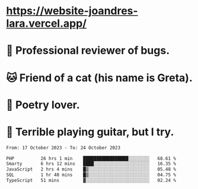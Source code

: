 # https://website-joandres-lara.vercel.app/
# 🐛 Professional reviewer of bugs.
# 🐱 Friend of a cat (his name is Greta).
# 📜 Poetry lover.
# 🎸 Terrible playing guitar, but I try.

<!--START_SECTION:waka-->

```txt
From: 17 October 2023 - To: 24 October 2023

PHP          26 hrs 1 min    █████████████████░░░░░░░░   68.61 %
Smarty       6 hrs 12 mins   ████░░░░░░░░░░░░░░░░░░░░░   16.35 %
JavaScript   2 hrs 4 mins    █▒░░░░░░░░░░░░░░░░░░░░░░░   05.48 %
SQL          1 hr 48 mins    █▒░░░░░░░░░░░░░░░░░░░░░░░   04.75 %
TypeScript   51 mins         ▓░░░░░░░░░░░░░░░░░░░░░░░░   02.24 %
```

<!--END_SECTION:waka-->
